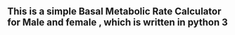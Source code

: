 
<h2>This is a simple Basal Metabolic Rate Calculator for Male and female , which is written in python 3</h2>
